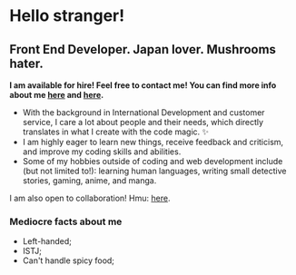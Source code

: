# Hello stranger!

## Front End Developer. Japan lover. Mushrooms hater. 

**I am available for hire! Feel free to contact me! You can find more info about me [here](https://alisacodes.dev/) and [here](https://drive.google.com/file/d/1t9MrJNhS59LveqX4k-a61l-sO2owt3zw/view?usp=sharing).**

* With the background in International Development and customer service, I care a lot about people and their needs, which directly translates in what I create with the code magic. :sparkles:
* I am highly eager to learn new things, receive feedback and criticism, and improve my coding skills and abilities. 
* Some of my hobbies outside of coding and web development include (but not limited to!): learning human languages, writing small detective stories, gaming, anime, and manga. 


I am also open to collaboration! Hmu: [here](https://twitter.com/alisacodes). 

### Mediocre facts about me 
* Left-handed;
* ISTJ; 
* Can't handle spicy food; 
